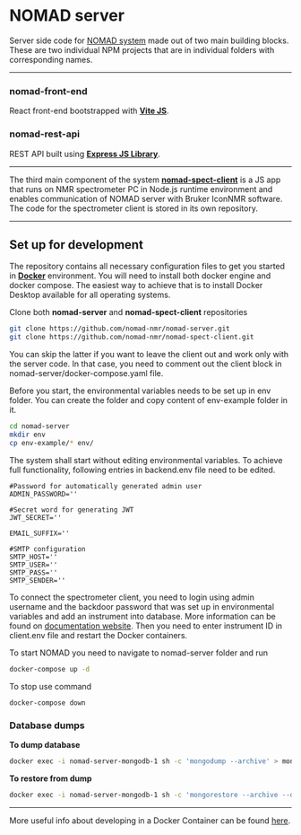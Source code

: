 # NOMAD server

Server side code for [NOMAD system](https://www.nomad-nmr.uk/) made out of two main building blocks. These are two individual NPM projects that are in individual folders with corresponding names.

---

### nomad-front-end

React front-end bootstrapped with **[Vite JS](https://vitejs.dev/)**.

### nomad-rest-api

REST API built using **[Express JS Library](https://expressjs.com/)**.

---

The third main component of the system **[nomad-spect-client](https://github.com/nomad-nmr/nomad-spect-client)** is a JS app that runs on NMR spectrometer PC in Node.js runtime environment and enables communication of NOMAD server with Bruker IconNMR software. The code for the spectrometer client is stored in its own repository.

---

## Set up for development

The repository contains all necessary configuration files to get you started in **[Docker](https://www.docker.com/)** environment.
You will need to install both docker engine and docker compose. The easiest way to achieve that is to install Docker Desktop available for all operating systems.

Clone both **nomad-server** and **nomad-spect-client** repositories

```bash
git clone https://github.com/nomad-nmr/nomad-server.git
git clone https://github.com/nomad-nmr/nomad-spect-client.git
```

You can skip the latter if you want to leave the client out and work only with the server code. In that case, you need to comment out the client block in nomad-server/docker-compose.yaml file.

Before you start, the environmental variables needs to be set up in env folder. You can create the folder and copy content of env-example folder in it.

```bash
cd nomad-server
mkdir env
cp env-example/* env/
```

The system shall start without editing environmental variables. To achieve full functionality, following entries in backend.env file need to be edited.

```env
#Password for automatically generated admin user
ADMIN_PASSWORD=''

#Secret word for generating JWT
JWT_SECRET=''

EMAIL_SUFFIX=''

#SMTP configuration
SMTP_HOST=''
SMTP_USER=''
SMTP_PASS=''
SMTP_SENDER=''
```

To connect the spectrometer client, you need to login using admin username and the backdoor password that was set up in environmental variables and add an instrument into database. More information can be found on [documentation website](https://www.nomad-nmr.uk/docs/getting-started/NOMAD-config). Then you need to enter instrument ID in client.env file and restart the Docker containers.

To start NOMAD you need to navigate to nomad-server folder and run

```bash
docker-compose up -d
```

To stop use command

```console
docker-compose down
```

### Database dumps

**To dump database**

```bash
docker exec -i nomad-server-mongodb-1 sh -c 'mongodump --archive' > mongodb.dump
```

**To restore from dump**

```bash
docker exec -i nomad-server-mongodb-1 sh -c 'mongorestore --archive --drop' < mongodb.dump
```

---

More useful info about developing in a Docker Container can be found [here](https://code.visualstudio.com/docs/remote/containers).
